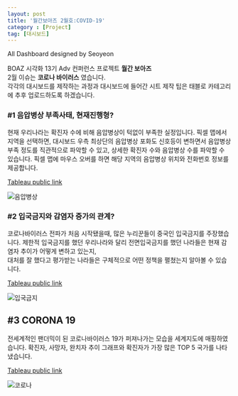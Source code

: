 ```yaml
---
layout: post
title: '월간보아즈 2월호:COVID-19'
category : [Project]
tag: [대시보드]
---
```


All Dashboard designed by Seoyeon

BOAZ 시각화 13기 Adv 컨퍼런스 프로젝트 **월간 보아즈**     
2월 이슈는 **코로나 바이러스** 였습니다.        
각각의 대시보드를 제작하는 과정과 대시보드에 들어간 시트 제작 팁은 태블로 카테고리에 추후 업로드하도록 하겠습니다.

### #1 음압병상 부족사태, 현재진행형? 
    
현재 우리나라는 확진자 수에 비해 음압병상이 턱없이 부족한 실정입니다.
픽셀 맵에서 지역을 선택하면, 대시보드 우측 최상단의 음압병상 포화도 신호등이 변하면서 음압병상 부족 정도를 직관적으로 파악할 수 있고,
상세한 확진자 수와 음압병상 수를 파악할 수 있습니다.
픽셀 맵에 마우스 오버를 하면 해당 지역의 음압병상 위치와 전화번호 정보를 제공합니다. 
      
      
[Tableau public link](https://public.tableau.com/profile/.83057946#!/vizhome/2_15839416513360/Dashboard)    

    
![음압병상](https://drive.google.com/uc?id=1jdqgX1mT76j3RBk9fHRwyf0WcKo5iRkW)

### #2 입국금지와 감염자 증가의 관계?

코로나바이러스 전파가 처음 시작됐을때, 많은 누리꾼들이 중국인 입국금지를 주장했습니다.
제한적 입국금지를 했던 우리나라와 달리 전면입국금지를 했던 나라들은 현재 감염자 추이가 어떻게 변하고 있는지,     
대처를 잘 했다고 평가받는 나라들은 구체적으로 어떤 정책을 펼쳤는지 알아볼 수 있습니다.

[Tableau public link](https://public.tableau.com/profile/.83057946#!/vizhome/1_15835749642770/Dashboard)    
 
     
![입국금지](https://drive.google.com/uc?id=1Qv0e7KpNk9Zq9paCos44NjiInoPtpRSY)

## #3 CORONA 19 


전세계적인 팬더믹이 된 코로나바이러스 19가 퍼져나가는 모습을 세계지도에 매핑하였습니다. 
확진자, 사망자, 완치자 추이 그래프와 확진자가 가장 많은 TOP 5 국가를 나타냈습니다.

[Tableau public link](https://public.tableau.com/profile/.83057946#!/vizhome/CORONA192_28Update/CORONA192020-02-28)
     
     
![코로나](https://drive.google.com/uc?id=1KpWbblp6XoKYHFvxIXi2SC8j3D2p7mPc)
